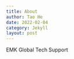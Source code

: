 ```yaml
---
title: About
author: Tao He
date: 2022-02-04
category: Jekyll
layout: post
---
```


EMK Global Tech Support